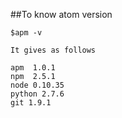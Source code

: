 ##To know atom version 

	$apm -v

	It gives as follows
	
	apm  1.0.1
	npm  2.5.1
	node 0.10.35
	python 2.7.6
	git 1.9.1

